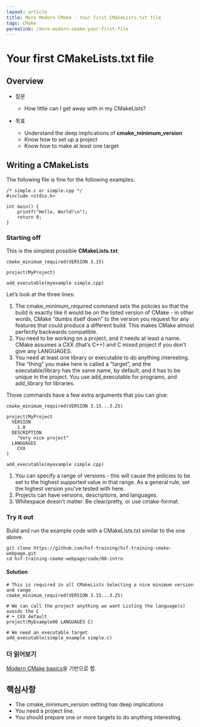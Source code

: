 ```yaml
---
layout: article
title: More Modern CMake - Your first CMakeLists.txt file
tags: CMake
permalink: /more-modern-cmake-your-first-file
---
```


# Your first CMakeLists.txt file

## Overview

* 질문
  * How little can I get away with in my CMakeLists?

* 목표
  * Understand the deep implications of **cmake_minimum_version**
  * Know how to set up a project
  * Know how to make at least one target

## Writing a CMakeLists

The following file is fine for the following examples:
```
/* simple.c or simple.cpp */
#include <stdio.h>

int main() {
    printf("Hello, World!\n");
    return 0;
}
```

### Starting off

This is the simplest possible **CMakeLists.txt**:
```
cmake_minimum_required(VERSION 3.15)

project(MyProject)

add_executable(myexample simple.cpp)
```

Let’s look at the three lines:

1. The cmake_minimum_required command sets the policies so that the build is exactly like it would be on the listed version of CMake - in other words, CMake “dumbs itself down” to the version you request for any features that could produce a different build. This makes CMake almost perfectly backwards compatible.
2. You need to be working on a project, and it needs at least a name. CMake assumes a CXX (that’s C++) and C mixed project if you don’t give any LANGUAGES.
3. You need at least one library or executable to do anything interesting. The “thing” you make here is called a “target”, and the executable/library has the same name, by default, and it has to be unique in the project. You use add_executable for programs, and add_library for libraries.

Those commands have a few extra arguments that you can give:
```
cmake_minimum_required(VERSION 3.15...3.25)

project(MyProject
  VERSION
    1.0
  DESCRIPTION
    "Very nice project"
  LANGUAGES
    CXX
)

add_executable(myexample simple.cpp)
```
1. You can specify a range of versions - this will cause the policies to be set to the highest supported value in that range. As a general rule, set the highest version you’ve tested with here.
2. Projects can have versions, descriptions, and languages.
3. Whitespace doesn’t matter. Be clear/pretty, or use cmake-format.

### Try it out

Build and run the example code with a CMakeLists.txt similar to the one above.

```
git clone https://github.com/hsf-training/hsf-training-cmake-webpage.git
cd hsf-training-cmake-webpage/code/00-intro
```

#### Solution

```
# This is required in all CMakeLists Selecting a nice minimum version and range
cmake_minimum_required(VERSION 3.15...3.25)

# We can call the project anything we want Listing the language(s) avoids the C
# + CXX default
project(MyExample00 LANGUAGES C)

# We need an executable target
add_executable(simple_example simple.c)
```

### 더 읽어보기

[Modern CMake basics](https://cliutils.gitlab.io/modern-cmake/chapters/basics.html)을 기반으로 함.

## 핵심사항

* The cmake_minimum_version setting has deep implications
* You need a project line.
* You should prepare one or more targets to do anything interesting.
